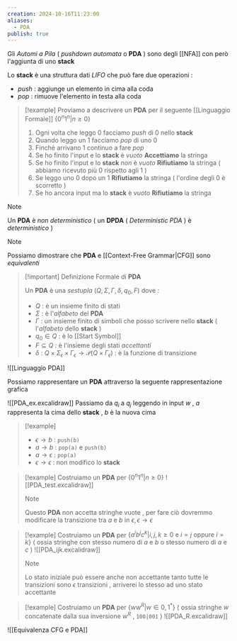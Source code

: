 ```yaml
---
creation: 2024-10-16T11:23:00
aliases:
  - PDA
publish: true
---
```

 Gli *Automi a Pila* ( *pushdown automata* o **PDA** ) sono degli [[NFA]] con però l'aggiunta di uno **stack** 

Lo **stack** è una struttura dati *LIFO* che può fare due operazioni : 
+ *push* : aggiunge un elemento in cima alla coda
+ *pop* : rimuove l'elemento in testa alla coda

>[!example] 
>Proviamo a descrivere un **PDA** per il seguente [[Linguaggio Formale]] $\{0^n1^n | n\ge 0\}$
>
>1. Ogni volta che leggo $0$ facciamo *push* di $0$ nello **stack**
>2. Quando leggo un $1$ facciamo *pop* di uno $0$
>3. Finchè arrivano $1$ continuo a fare *pop*
>4. Se ho finito l'input e lo **stack** è *vuoto* **Accettiamo** la stringa
>5. Se ho finito l'input e lo **stack** *non* è *vuoto* **Rifiutiamo** la stringa ( abbiamo ricevuto più $0$ rispetto agli $1$ )
>6. Se leggo uno $0$ dopo un $1$ **Rifiutiamo** la stringa ( l'ordine degli $0$ è scorretto )
>7. Se ho ancora input ma lo **stack** è *vuoto* **Rifiutiamo** la stringa

>[!note] 
>Un **PDA** è *non deterministico* ( un **DPDA** ( *Deterministic PDA* ) è *deterministico* ) 

>[!note] 
>Possiamo dimostrare che **PDA** e [[Context-Free Grammar|CFG]] sono *equivalenti*

>[!important] Definizione Formale di **PDA**
>
>Un **PDA** è una *sestupla* $(Q,\Sigma,\Gamma,\delta,q_0,F)$ dove :
>
>+ $Q$ : è un insieme finito di stati
>+ $\Sigma$ : è l'*alfabeto* del **PDA**
>+ $\Gamma$ : un insieme finito di simboli che posso scrivere nello **stack** ( l'*alfabeto* dello **stack** )
>+ $q_0 \in Q$ : è lo [[Start Symbol]]
>+ $F\subseteq Q$ : è l'insieme degli stati *accettanti*
>+ $\delta$ : $Q \times \Sigma_{\epsilon} \times \Gamma_{\epsilon} \to \mathcal{P}(Q\times \Gamma_{\epsilon})$ : è la funzione di transizione

![[Linguaggio PDA]]

Possiamo rappresentare un **PDA** attraverso la seguente rappresentazione grafica

![[PDA_ex.excalidraw]]
Passiamo da $q_i$ a $q_j$ leggendo in input $w$ , $a$ rappresenta la cima dello **stack** , $b$ è la nuova cima
>[!example] 
>+ $\epsilon \to b$ : `push(b)`
>+ $a \to b$ : `pop(a)` e `push(b)`
>+ $a \to \epsilon$ : `pop(a)`
>+ $\epsilon \to \epsilon$ : non modifico lo **stack**

>[!example] 
>Costruiamo un **PDA** per $\{0^n1^n | n \ge 0\}$ 
![[PDA_test.excalidraw]]
>>[!note] 
>>Questo **PDA** non accetta stringhe vuote , per fare ciò dovremmo modificare la transizione tra $a$ e $b$ in $\epsilon, \epsilon \to \epsilon$

>[!example] 
>Costruiamo un **PDA** per $\{a^ib^jc^k | i,j,k \ge 0 \text{ e } i = j \text{ oppure } i = k \}$ ( ossia stringhe con stesso numero di $a$ e $b$ o stesso numero di $a$ e $c$ )
![[PDA_ijk.excalidraw]]
>>[!note] 
>>Lo stato iniziale può essere anche non accettante tanto tutte le transizioni sono $\epsilon$ transizioni , arriverei lo stesso ad uno stato accettante

>[!example] 
>Costruiamo un **PDA** per $\{ww^{R} | w \in {0,1}^*\}$ ( ossia stringhe $w$ concatenate dalla sua inversione $w^R$ , `100|001` ) 
![[PDA_R.excalidraw]]

![[Equivalenza CFG e PDA]]

